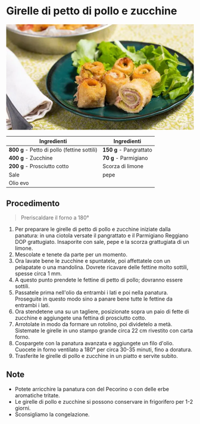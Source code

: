 # Girelle di petto di pollo e zucchine

![](../../img/Girelle-di-petto-di-pollo-e-zucchine.webp)

| Ingredienti                  | Ingredienti             |
| ---------------------------- | ----------------------- |
| **800 g** - Petto di pollo (fettine sottili) | **150 g** - Pangrattato |
| **400 g** - Zucchine | **70 g** - Parmigiano |
| **200 g** - Prosciutto cotto | Scorza di limone |
| Sale | pepe |
| Olio evo | |

## Procedimento

> Preriscaldare il forno a 180°

1. Per preparare le girelle di petto di pollo e zucchine iniziate dalla panatura: in una ciotola versate il pangrattato e il Parmigiano Reggiano DOP grattugiato. Insaporite con sale, pepe e la scorza grattugiata di un limone.
1. Mescolate e tenete da parte per un momento. 
1. Ora lavate bene le zucchine e spuntatele, poi affettatele con un pelapatate o una mandolina. Dovrete ricavare delle fettine molto sottili, spesse circa 1 mm. 
1. A questo punto prendete le fettine di petto di pollo; dovranno essere sottili. 
1. Passatele prima nell'olio da entrambi i lati e poi nella panatura. Proseguite in questo modo sino a panare bene tutte le fettine da entrambi i lati. 
1. Ora stendetene una su un tagliere, posizionate sopra un paio di fette di zucchine e aggiungete una fettina di prosciutto cotto.
1. Arrotolate in modo da formare un rotolino, poi dividetelo a metà. Sistemate le girelle in uno stampo grande circa 22 cm rivestito con carta forno.
1. Cospargete con la panatura avanzata e aggiungete un filo d'olio. Cuocete in forno ventilato a 180° per circa 30-35 minuti, fino a doratura. 
1. Trasferite le girelle di pollo e zucchine in un piatto e servite subito.

## Note

- Potete arricchire la panatura con del Pecorino o con delle erbe aromatiche tritate.
- Le girelle di pollo e zucchine si possono conservare in frigorifero per 1-2 giorni.
- Sconsigliamo la congelazione.


